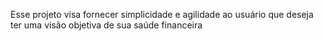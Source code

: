 Esse projeto visa fornecer simplicidade e agilidade ao usuário que deseja ter uma visão objetiva de sua saúde financeira
